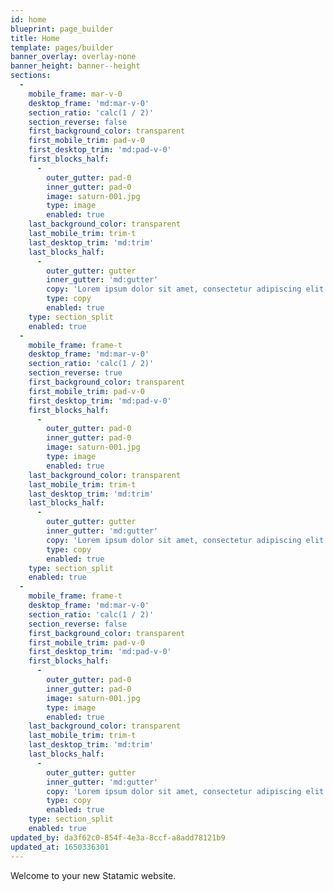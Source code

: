 ```yaml
---
id: home
blueprint: page_builder
title: Home
template: pages/builder
banner_overlay: overlay-none
banner_height: banner--height
sections:
  -
    mobile_frame: mar-v-0
    desktop_frame: 'md:mar-v-0'
    section_ratio: 'calc(1 / 2)'
    section_reverse: false
    first_background_color: transparent
    first_mobile_trim: pad-v-0
    first_desktop_trim: 'md:pad-v-0'
    first_blocks_half:
      -
        outer_gutter: pad-0
        inner_gutter: pad-0
        image: saturn-001.jpg
        type: image
        enabled: true
    last_background_color: transparent
    last_mobile_trim: trim-t
    last_desktop_trim: 'md:trim'
    last_blocks_half:
      -
        outer_gutter: gutter
        inner_gutter: 'md:gutter'
        copy: 'Lorem ipsum dolor sit amet, consectetur adipiscing elit. Mauris sagittis leo eu ex blandit placerat eu at est. Vivamus turpis ante, ullamcorper vitae bibendum at, pellentesque eget ligula. Phasellus tempor ultricies enim, eu dignissim mi hendrerit id.'
        type: copy
        enabled: true
    type: section_split
    enabled: true
  -
    mobile_frame: frame-t
    desktop_frame: 'md:mar-v-0'
    section_ratio: 'calc(1 / 2)'
    section_reverse: true
    first_background_color: transparent
    first_mobile_trim: pad-v-0
    first_desktop_trim: 'md:pad-v-0'
    first_blocks_half:
      -
        outer_gutter: pad-0
        inner_gutter: pad-0
        image: saturn-001.jpg
        type: image
        enabled: true
    last_background_color: transparent
    last_mobile_trim: trim-t
    last_desktop_trim: 'md:trim'
    last_blocks_half:
      -
        outer_gutter: gutter
        inner_gutter: 'md:gutter'
        copy: 'Lorem ipsum dolor sit amet, consectetur adipiscing elit. Mauris sagittis leo eu ex blandit placerat eu at est. Vivamus turpis ante, ullamcorper vitae bibendum at, pellentesque eget ligula. Phasellus tempor ultricies enim, eu dignissim mi hendrerit id.'
        type: copy
        enabled: true
    type: section_split
    enabled: true
  -
    mobile_frame: frame-t
    desktop_frame: 'md:mar-v-0'
    section_ratio: 'calc(1 / 2)'
    section_reverse: false
    first_background_color: transparent
    first_mobile_trim: pad-v-0
    first_desktop_trim: 'md:pad-v-0'
    first_blocks_half:
      -
        outer_gutter: pad-0
        inner_gutter: pad-0
        image: saturn-001.jpg
        type: image
        enabled: true
    last_background_color: transparent
    last_mobile_trim: trim-t
    last_desktop_trim: 'md:trim'
    last_blocks_half:
      -
        outer_gutter: gutter
        inner_gutter: 'md:gutter'
        copy: 'Lorem ipsum dolor sit amet, consectetur adipiscing elit. Mauris sagittis leo eu ex blandit placerat eu at est. Vivamus turpis ante, ullamcorper vitae bibendum at, pellentesque eget ligula. Phasellus tempor ultricies enim, eu dignissim mi hendrerit id.'
        type: copy
        enabled: true
    type: section_split
    enabled: true
updated_by: da3f62c0-854f-4e3a-8ccf-a8add78121b9
updated_at: 1650336301
---
```

Welcome to your new Statamic website.
